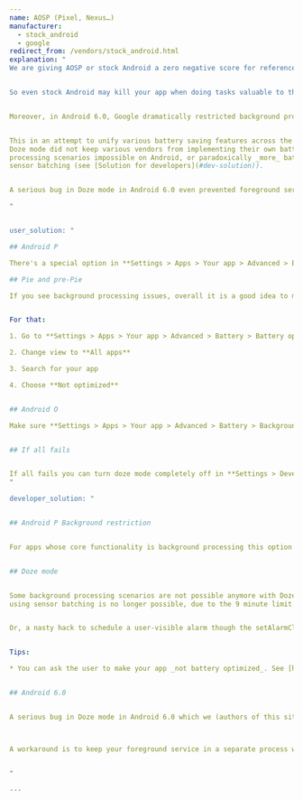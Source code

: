 ```yaml
---
name: AOSP (Pixel, Nexus…)
manufacturer:
  - stock_android
  - google
redirect_from: /vendors/stock_android.html
explanation: "
We are giving AOSP or stock Android a zero negative score for reference. Even if it is not perfect, and you can still expect issues with background processing (see below) on devices with Android 6+, it is still the best we have :(. The truth is, if OEMs would stop adding battery saving features atop AOSP, Android would be a much better place for users and app developers.


So even stock Android may kill your app when doing tasks valuable to the user. Especially if users enable "Background restrictions" for a particular app.


Moreover, in Android 6.0, Google dramatically restricted background processing with their "Doze mode" [https://developer.android.com/training/monitoring-device-state/doze-standby](https://developer.android.com/training/monitoring-device-state/doze-standby).


This in an attempt to unify various battery saving features across the Android ecosystem, which fell flat. It wasn't only that
Doze mode did not keep various vendors from implementing their own battery saving. Doze mode made some background
processing scenarios impossible on Android, or paradoxically _more_ battery consuming e.g. gathering sensor data through
sensor batching (see [Solution for developers](#dev-solution)).


A serious bug in Doze mode in Android 6.0 even prevented foreground services from doing their job (see [Solution for devs](#dev-solution) for a workaround), but luckily this was fixed in Android 7.0.

"


user_solution: "

## Android P

There's a special option in **Settings > Apps > Your app > Advanced > Battery > Background restrictions**. If users accidentally enable this option, it will break their apps. And users do enable that option!

## Pie and pre-Pie

If you see background processing issues, overall it is a good idea to make your app _not battery optimized_ to ensure it gets the freedom it needs to perform in the background.


For that:

1. Go to **Settings > Apps > Your app > Advanced > Battery > Battery optimization**

2. Change view to **All apps**

3. Search for your app

4. Choose **Not optimized**


## Android O

Make sure **Settings > Apps > Your app > Advanced > Battery > Background limitations** is not enabled. If the app is not yet optimized for Oreo API level it will break their background processing.


## If all fails


If all fails you can turn doze mode completely off in **Settings > Developer options**. (If you don't know how to enable developer options, a web search-engine should help.)
"

developer_solution: "


## Android P Background restriction


For apps whose core functionality is background processing this option basically means 'Break the app core functionality' and this is not always obvious for users. You would be surprised how many support cases we look back on having spent hours debugging, only to find users enabled this. In our opinion this option is unnecessary or even evil. If users don't want the app to do its job, they can still—force close or uninstall. Maybe this is a matter of naming as most users don't know what are background processes, but I guess whatever you do in terms of explanation it is so hard to understand (even for experienced users) what are all the consequences of this that there always will be people enabling it unintentionally.


## Doze mode


Some background processing scenarios are not possible anymore with Doze mode. For example low battery sensor logging
using sensor batching is no longer possible, due to the 9 minute limit on consecutive alarms. The only workaround is keeping a partial wake lock all the time, which means dramatically more battery is consumed for the same job.


Or, a nasty hack to schedule a user-visible alarm though the setAlarmClock() method which can trigger more often.


Tips:

* You can ask the user to make your app _not battery optimized_. See [https://developer.android.com/training/monitoring-device-state/doze-standby](https://developer.android.com/training/monitoring-device-state/doze-standby)


## Android 6.0


A serious bug in Doze mode in Android 6.0 which we (authors of this site) reported to Google (Dianne Hackborn) during the 6.0 BETA does not allow foreground services to keep a wake lock every time an activity or a broadcast receiver kicks in, see [https://plus.google.com/u/0/+AndroidDevelopers/posts/94jCkmG4jff](https://plus.google.com/u/0/+AndroidDevelopers/posts/94jCkmG4jff) and search for Petr Nalevka and Dianne Hackborn.



A workaround is to keep your foreground service in a separate process without any other Android components (read Activities, Receivers, Services…) in that process. This workaround is needed for all Android 6.0 devices but not needed on later devices where this is already fixed.


"

---
```

